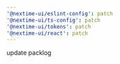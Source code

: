 ```yaml
---
'@nextime-ui/eslint-config': patch
'@nextime-ui/ts-config': patch
'@nextime-ui/tokens': patch
'@nextime-ui/react': patch
---
```


update packlog
